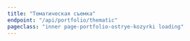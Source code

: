 ```yaml
---
title: "Тематическая съемка"
endpoint: "/api/portfolio/thematic"
pageclass: "inner page-portfolio-ostrye-kozyrki loading"
---
```

